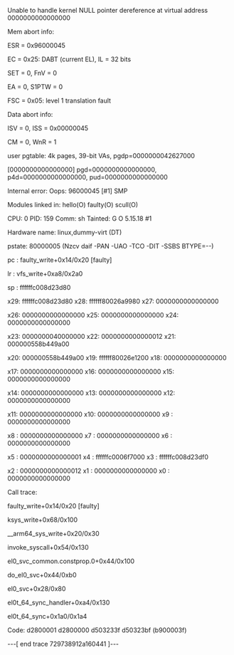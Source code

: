 Unable to handle kernel NULL pointer dereference at virtual address 0000000000000000

Mem abort info:

  ESR = 0x96000045
  
  EC = 0x25: DABT (current EL), IL = 32 bits
  
  SET = 0, FnV = 0
  
  EA = 0, S1PTW = 0
  
  FSC = 0x05: level 1 translation fault
  
Data abort info:

  ISV = 0, ISS = 0x00000045
  
  CM = 0, WnR = 1
  
user pgtable: 4k pages, 39-bit VAs, pgdp=0000000042627000

[0000000000000000] pgd=0000000000000000, p4d=0000000000000000, pud=0000000000000000

Internal error: Oops: 96000045 [#1] SMP

Modules linked in: hello(O) faulty(O) scull(O)

CPU: 0 PID: 159 Comm: sh Tainted: G           O      5.15.18 #1

Hardware name: linux,dummy-virt (DT)

pstate: 80000005 (Nzcv daif -PAN -UAO -TCO -DIT -SSBS BTYPE=--)

pc : faulty_write+0x14/0x20 [faulty]

lr : vfs_write+0xa8/0x2a0

sp : ffffffc008d23d80

x29: ffffffc008d23d80 x28: ffffff80026a9980 x27: 0000000000000000

x26: 0000000000000000 x25: 0000000000000000 x24: 0000000000000000

x23: 0000000040000000 x22: 0000000000000012 x21: 000000558b449a00

x20: 000000558b449a00 x19: ffffff80026e1200 x18: 0000000000000000

x17: 0000000000000000 x16: 0000000000000000 x15: 0000000000000000

x14: 0000000000000000 x13: 0000000000000000 x12: 0000000000000000

x11: 0000000000000000 x10: 0000000000000000 x9 : 0000000000000000

x8 : 0000000000000000 x7 : 0000000000000000 x6 : 0000000000000000

x5 : 0000000000000001 x4 : ffffffc0006f7000 x3 : ffffffc008d23df0

x2 : 0000000000000012 x1 : 0000000000000000 x0 : 0000000000000000

Call trace:

 faulty_write+0x14/0x20 [faulty]
 
 ksys_write+0x68/0x100
 
 __arm64_sys_write+0x20/0x30
 
 invoke_syscall+0x54/0x130
 
 el0_svc_common.constprop.0+0x44/0x100
 
 do_el0_svc+0x44/0xb0
 
 el0_svc+0x28/0x80
 
 el0t_64_sync_handler+0xa4/0x130
 
 el0t_64_sync+0x1a0/0x1a4
 
Code: d2800001 d2800000 d503233f d50323bf (b900003f) 

---[ end trace 729738912a160441 ]---


